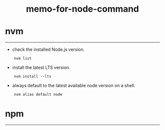 <h1 align="center">memo-for-node-command</h1>

# nvm
***

- check the installed Node.js version.
```
    nvm list
```
- install the latest LTS version.
```
    nvm install --lts
```
- always default to the latest available node version on a shell.
```
    nvm alias default node
```
# npm
***